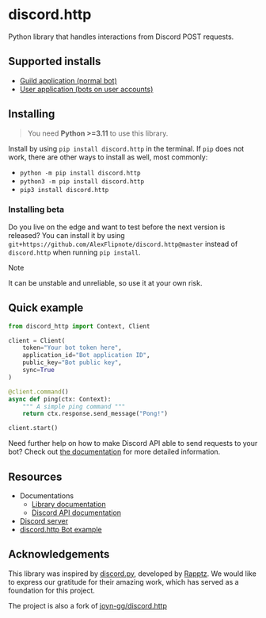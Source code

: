 # discord.http
Python library that handles interactions from Discord POST requests.

## Supported installs
- [Guild application (normal bot)](/examples/ping_cmd_example.py)
- [User application (bots on user accounts)](/examples/user_command_example.py)

## Installing
> You need **Python >=3.11** to use this library.

Install by using `pip install discord.http` in the terminal.
If `pip` does not work, there are other ways to install as well, most commonly:
- `python -m pip install discord.http`
- `python3 -m pip install discord.http`
- `pip3 install discord.http`

### Installing beta
Do you live on the edge and want to test before the next version is released?
You can install it by using `git+https://github.com/AlexFlipnote/discord.http@master` instead of `discord.http` when running `pip install`.

> [!NOTE]
> It can be unstable and unreliable, so use it at your own risk.

## Quick example
```py <!-- DOCS: quick_example -->
from discord_http import Context, Client

client = Client(
    token="Your bot token here",
    application_id="Bot application ID",
    public_key="Bot public key",
    sync=True
)

@client.command()
async def ping(ctx: Context):
    """ A simple ping command """
    return ctx.response.send_message("Pong!")

client.start()
```

Need further help on how to make Discord API able to send requests to your bot?
Check out [the documentation](https://discordhttp.alexflipnote.dev/pages/getting_started.html) for more detailed information.

## Resources
- Documentations
  - [Library documentation](https://discordhttp.alexflipnote.dev)
  - [Discord API documentation](https://discord.com/developers/docs/intro)
- [Discord server](https://discord.gg/yqb7vATbjH)
- [discord.http Bot example](https://github.com/AlexFlipnote/discord_bot.http)


## Acknowledgements
This library was inspired by [discord.py](https://github.com/Rapptz/discord.py), developed by [Rapptz](https://github.com/Rapptz).
We would like to express our gratitude for their amazing work, which has served as a foundation for this project.

The project is also a fork of [joyn-gg/discord.http](https://github.com/joyn-gg/discord.http)
